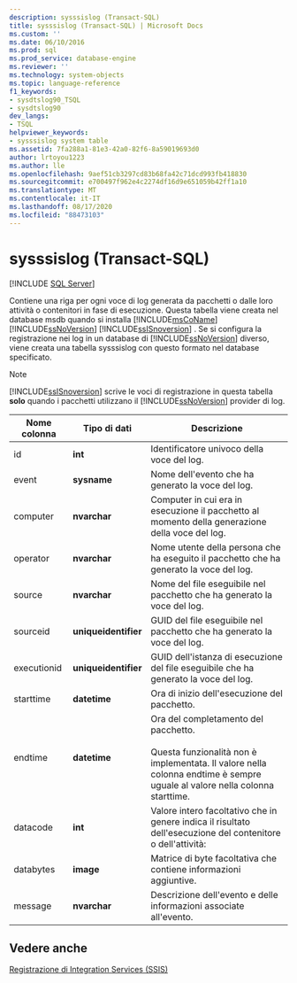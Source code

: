 ```yaml
---
description: sysssislog (Transact-SQL)
title: sysssislog (Transact-SQL) | Microsoft Docs
ms.custom: ''
ms.date: 06/10/2016
ms.prod: sql
ms.prod_service: database-engine
ms.reviewer: ''
ms.technology: system-objects
ms.topic: language-reference
f1_keywords:
- sysdtslog90_TSQL
- sysdtslog90
dev_langs:
- TSQL
helpviewer_keywords:
- sysssislog system table
ms.assetid: 7fa288a1-81e3-42a0-82f6-8a59019693d0
author: lrtoyou1223
ms.author: lle
ms.openlocfilehash: 9aef51cb3297cd83b68fa42c71dcd993fb418830
ms.sourcegitcommit: e700497f962e4c2274df16d9e651059b42ff1a10
ms.translationtype: MT
ms.contentlocale: it-IT
ms.lasthandoff: 08/17/2020
ms.locfileid: "88473103"
---
```

# <a name="sysssislog-transact-sql"></a>sysssislog (Transact-SQL)
[!INCLUDE [SQL Server](../../includes/applies-to-version/sqlserver.md)]

  Contiene una riga per ogni voce di log generata da pacchetti o dalle loro attività o contenitori in fase di esecuzione. Questa tabella viene creata nel database msdb quando si installa [!INCLUDE[msCoName](../../includes/msconame-md.md)] [!INCLUDE[ssNoVersion](../../includes/ssnoversion-md.md)] [!INCLUDE[ssISnoversion](../../includes/ssisnoversion-md.md)] . Se si configura la registrazione nei log in un database di [!INCLUDE[ssNoVersion](../../includes/ssnoversion-md.md)] diverso, viene creata una tabella sysssislog con questo formato nel database specificato.  
  
> [!NOTE]  
>  [!INCLUDE[ssISnoversion](../../includes/ssisnoversion-md.md)] scrive le voci di registrazione in questa tabella **solo** quando i pacchetti utilizzano il [!INCLUDE[ssNoVersion](../../includes/ssnoversion-md.md)] provider di log.  
  
  
|Nome colonna|Tipo di dati|Descrizione|  
|-----------------|---------------|-----------------|  
|id|**int**|Identificatore univoco della voce del log.|  
|event|**sysname**|Nome dell'evento che ha generato la voce del log.|  
|computer|**nvarchar**|Computer in cui era in esecuzione il pacchetto al momento della generazione della voce del log.|  
|operator|**nvarchar**|Nome utente della persona che ha eseguito il pacchetto che ha generato la voce del log.|  
|source|**nvarchar**|Nome del file eseguibile nel pacchetto che ha generato la voce del log.|  
|sourceid|**uniqueidentifier**|GUID del file eseguibile nel pacchetto che ha generato la voce del log.|  
|executionid|**uniqueidentifier**|GUID dell'istanza di esecuzione del file eseguibile che ha generato la voce del log.|  
|starttime|**datetime**|Ora di inizio dell'esecuzione del pacchetto.|  
|endtime|**datetime**|Ora del completamento del pacchetto.<br /><br /> Questa funzionalità non è implementata. Il valore nella colonna endtime è sempre uguale al valore nella colonna starttime.|  
|datacode|**int**|Valore intero facoltativo che in genere indica il risultato dell'esecuzione del contenitore o dell'attività:|  
|databytes|**image**|Matrice di byte facoltativa che contiene informazioni aggiuntive.|  
|message|**nvarchar**|Descrizione dell'evento e delle informazioni associate all'evento.|  
  
## <a name="see-also"></a>Vedere anche  
 [Registrazione di Integration Services &#40;SSIS&#41;](../../integration-services/performance/integration-services-ssis-logging.md)   
  
  
